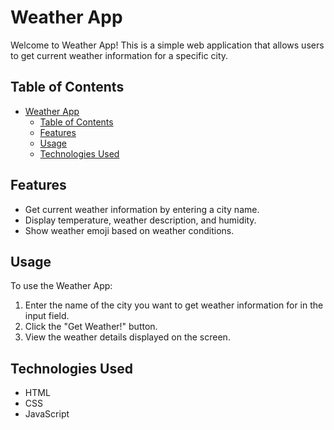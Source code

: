 # Weather App

Welcome to Weather App! This is a simple web application that allows users to get current weather information for a specific city.

## Table of Contents

- [Weather App](#weather-app)
  - [Table of Contents](#table-of-contents)
  - [Features](#features)
  - [Usage](#usage)
  - [Technologies Used](#technologies-used)

## Features

- Get current weather information by entering a city name.
- Display temperature, weather description, and humidity.
- Show weather emoji based on weather conditions.

## Usage

To use the Weather App:

1. Enter the name of the city you want to get weather information for in the input field.
2. Click the "Get Weather!" button.
3. View the weather details displayed on the screen.

## Technologies Used

- HTML
- CSS
- JavaScript
  
